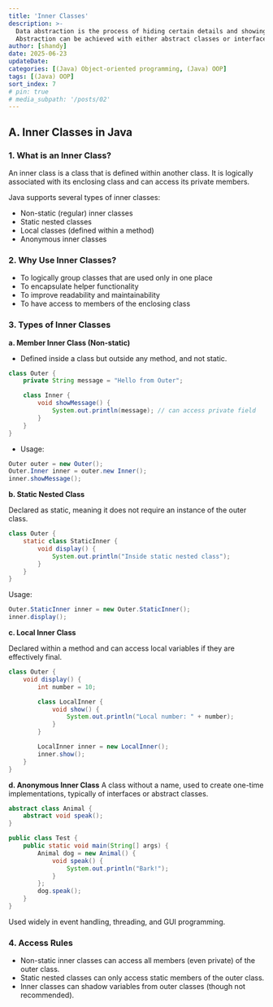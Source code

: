 ```yaml
---
title: 'Inner Classes'
description: >-
  Data abstraction is the process of hiding certain details and showing only essential information to the user.
  Abstraction can be achieved with either abstract classes or interfaces (which you will learn more about in the next chapter).
author: [shandy]
date: 2025-06-23
updateDate:
categories: [(Java) Object-oriented programming, (Java) OOP]
tags: [(Java) OOP]
sort_index: 7
# pin: true
# media_subpath: '/posts/02'
---
```


## A. Inner Classes in Java
### 1. What is an Inner Class?
An inner class is a class that is defined within another class. It is logically associated with its enclosing class and can access its private members.

Java supports several types of inner classes:
- Non-static (regular) inner classes
- Static nested classes
- Local classes (defined within a method)
- Anonymous inner classes

### 2. Why Use Inner Classes?
- To logically group classes that are used only in one place
- To encapsulate helper functionality
- To improve readability and maintainability
- To have access to members of the enclosing class

### 3. Types of Inner Classes
**a. Member Inner Class (Non-static)**

- Defined inside a class but outside any method, and not static.
```java
class Outer {
    private String message = "Hello from Outer";

    class Inner {
        void showMessage() {
            System.out.println(message); // can access private field
        }
    }
}
```

- Usage:
```java
Outer outer = new Outer();
Outer.Inner inner = outer.new Inner();
inner.showMessage();
```

**b. Static Nested Class**

Declared as static, meaning it does not require an instance of the outer class.
```java
class Outer {
    static class StaticInner {
        void display() {
            System.out.println("Inside static nested class");
        }
    }
}
```

Usage:
```java
Outer.StaticInner inner = new Outer.StaticInner();
inner.display();
```

**c. Local Inner Class**

Declared within a method and can access local variables if they are effectively final.

```java
class Outer {
    void display() {
        int number = 10;

        class LocalInner {
            void show() {
                System.out.println("Local number: " + number);
            }
        }

        LocalInner inner = new LocalInner();
        inner.show();
    }
}
```
**d. Anonymous Inner Class**
A class without a name, used to create one-time implementations, typically of interfaces or abstract classes.

```java
abstract class Animal {
    abstract void speak();
}

public class Test {
    public static void main(String[] args) {
        Animal dog = new Animal() {
            void speak() {
                System.out.println("Bark!");
            }
        };
        dog.speak();
    }
}
```
Used widely in event handling, threading, and GUI programming.

### 4. Access Rules
- Non-static inner classes can access all members (even private) of the outer class.
- Static nested classes can only access static members of the outer class.
- Inner classes can shadow variables from outer classes (though not recommended).